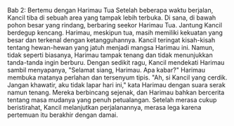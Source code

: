 Bab 2: Bertemu dengan Harimau Tua
Setelah beberapa waktu berjalan, Kancil tiba di sebuah area yang tampak lebih terbuka. Di sana, di bawah pohon besar yang rindang, berbaring seekor Harimau Tua. Jantung Kancil berdegup kencang. Harimau, meskipun tua, masih memiliki kekuatan yang besar dan terkenal dengan ketangguhannya. Kancil teringat kisah-kisah tentang hewan-hewan yang jatuh menjadi mangsa Harimau ini. Namun, tidak seperti biasanya, Harimau tampak tenang dan tidak menunjukkan tanda-tanda ingin berburu. Dengan sedikit ragu, Kancil mendekati Harimau sambil menyapanya, "Selamat siang, Harimau. Apa kabar?" Harimau membuka matanya perlahan dan tersenyum tipis. "Ah, si Kancil yang cerdik. Jangan khawatir, aku tidak lapar hari ini," kata Harimau dengan suara serak namun tenang. Mereka berbincang sejenak, dan Harimau bahkan bercerita tentang masa mudanya yang penuh petualangan. Setelah merasa cukup beristirahat, Kancil melanjutkan perjalanannya, merasa lega karena pertemuan itu berakhir dengan damai.